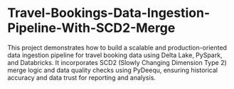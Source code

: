 # Travel-Bookings-Data-Ingestion-Pipeline-With-SCD2-Merge
This project demonstrates how to build a scalable and production-oriented data ingestion pipeline for travel booking data using Delta Lake, PySpark, and Databricks. It incorporates SCD2 (Slowly Changing Dimension Type 2) merge logic and data quality checks using PyDeequ, ensuring historical accuracy and data trust for reporting and analysis.
